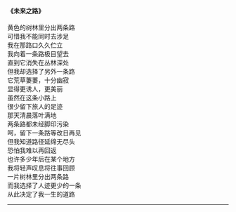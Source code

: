 #### 《未来之路》

黄色的树林里分出两条路<br>
可惜我不能同时去涉足<br>
我在那路口久久伫立<br>
我向着一条路极目望去<br>
直到它消失在丛林深处<br>
但我却选择了另外一条路<br>
它荒草萋萋，十分幽寂<br>
显得更诱人，更美丽<br>
虽然在这条小路上<br>
很少留下旅人的足迹<br>
那天清晨落叶满地<br>
两条路都未经脚印污染<br>
呵，留下一条路等改日再见<br>
但我知道路径延绵无尽头<br>
恐怕我难以再回返<br>
也许多少年后在某个地方<br>
我将轻声叹息将往事回顾<br>
一片树林里分出两条路<br>
而我选择了人迹更少的一条<br>
从此决定了我一生的道路

***